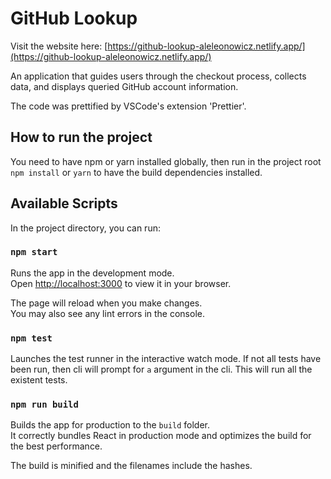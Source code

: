 # GitHub Lookup

Visit the website here: [https://github-lookup-aleleonowicz.netlify.app/](https://github-lookup-aleleonowicz.netlify.app/)

An application that guides users through the checkout process, collects data, and displays queried GitHub account information.

The code was prettified by VSCode's extension 'Prettier'.

## How to run the project

You need to have npm or yarn installed globally, then run in the project root
`npm install` or `yarn`
to have the build dependencies installed.

## Available Scripts

In the project directory, you can run:

### `npm start`

Runs the app in the development mode.\
Open [http://localhost:3000](http://localhost:3000) to view it in your browser.

The page will reload when you make changes.\
You may also see any lint errors in the console.

### `npm test`

Launches the test runner in the interactive watch mode.
If not all tests have been run, then cli will prompt for `a` argument in the cli. This will run all the existent tests.

### `npm run build`

Builds the app for production to the `build` folder.\
It correctly bundles React in production mode and optimizes the build for the best performance.

The build is minified and the filenames include the hashes.
